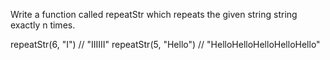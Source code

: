 Write a function called repeatStr which repeats the given string string exactly n times.

repeatStr(6, "I") // "IIIIII"
repeatStr(5, "Hello") // "HelloHelloHelloHelloHello"

